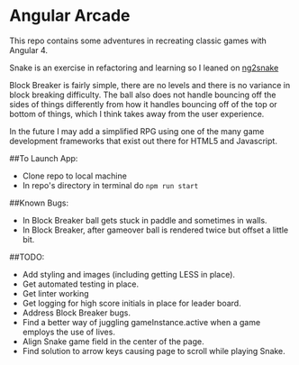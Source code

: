 # Angular Arcade
This repo contains some adventures in recreating classic games with Angular 4.

Snake is an exercise in refactoring and learning so I leaned on [ng2snake](https://github.com/ShuhratBek/ng2snake)

Block Breaker is fairly simple, there are no levels and there is no variance in block breaking difficulty.
The ball also does not handle bouncing off the sides of things differently from how it handles bouncing off of the top or
bottom of things, which I think takes away from the user experience.

In the future I may add a simplified RPG using one of the many game development frameworks that exist out there for HTML5 and
Javascript.


##To Launch App:
- Clone repo to local machine
- In repo's directory in terminal do ```npm run start```

##Known Bugs:
- In Block Breaker ball gets stuck in paddle and sometimes in walls.
- In Block Breaker, after gameover ball is rendered twice but offset a little bit.

##TODO:
- Add styling and images (including getting LESS in place).
- Get automated testing in place.
- Get linter working
- Get logging for high score initials in place for leader board.
- Address Block Breaker bugs.
- Find a better way of juggling gameInstance.active when a game employs the use of lives.
- Align Snake game field in the center of the page.
- Find solution to arrow keys causing page to scroll while playing Snake.